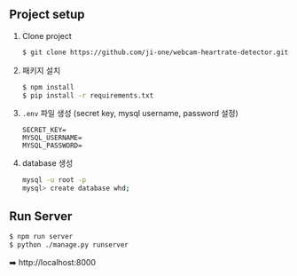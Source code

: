 ## Project setup

1. Clone project

   ```sh
   $ git clone https://github.com/ji-one/webcam-heartrate-detector.git
   ```

2. 패키지 설치

   ```sh
   $ npm install
   $ pip install -r requirements.txt
   ```

3. `.env` 파일 생성 (secret key, mysql username, password 설정)

   ```
   SECRET_KEY=
   MYSQL_USERNAME=
   MYSQL_PASSWORD=
   ```

4. database 생성

   ```sh
   mysql -u root -p
   mysql> create database whd;
   ```

   

## Run Server

```sh
$ npm run server
$ python ./manage.py runserver
```

➡️ http://localhost:8000 

